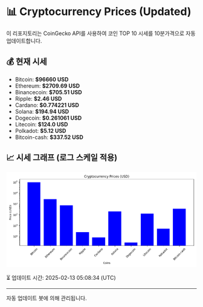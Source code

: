 
# 📊 Cryptocurrency Prices (Updated)

이 리포지토리는 CoinGecko API를 사용하여 코인 TOP 10 시세를 10분가격으로 자동 업데이트합니다.

## 💰 현재 시세
- Bitcoin: **$96660 USD**
- Ethereum: **$2709.69 USD**
- Binancecoin: **$705.51 USD**
- Ripple: **$2.46 USD**
- Cardano: **$0.774221 USD**
- Solana: **$194.94 USD**
- Dogecoin: **$0.261061 USD**
- Litecoin: **$124.0 USD**
- Polkadot: **$5.12 USD**
- Bitcoin-cash: **$337.52 USD**

## 📈 시세 그래프 (로그 스케일 적용)
![Crypto Prices](crypto_prices.png)

⏳ 업데이트 시간: 2025-02-13 05:08:34 (UTC)

---
자동 업데이트 봇에 의해 관리됩니다.
